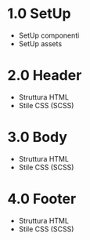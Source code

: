 # 1.0 SetUp

- SetUp componenti
- SetUp assets

# 2.0 Header

- Struttura HTML
- Stile CSS (SCSS)

# 3.0 Body

- Struttura HTML
- Stile CSS (SCSS)

# 4.0 Footer

- Struttura HTML
- Stile CSS (SCSS)
